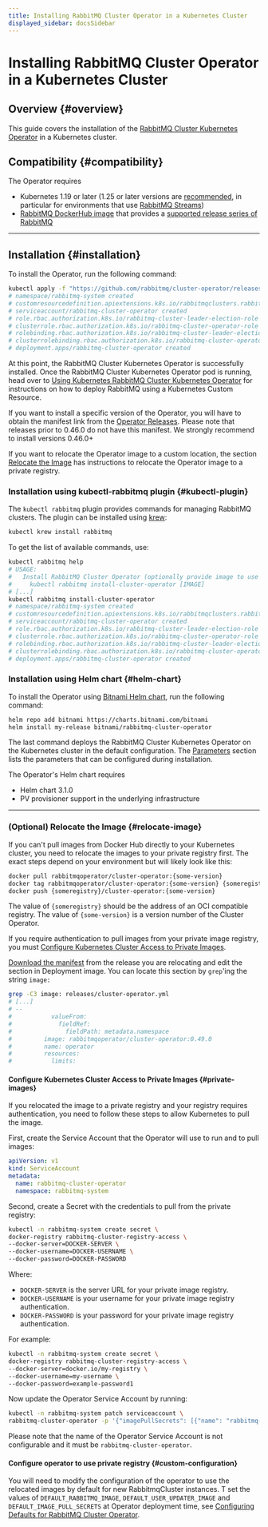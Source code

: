 ```yaml
---
title: Installing RabbitMQ Cluster Operator in a Kubernetes Cluster
displayed_sidebar: docsSidebar
---
```

<!--
Copyright (c) 2005-2024 Broadcom. All Rights Reserved. The term "Broadcom" refers to Broadcom Inc. and/or its subsidiaries.

All rights reserved. This program and the accompanying materials
are made available under the terms of the under the Apache License,
Version 2.0 (the "License”); you may not use this file except in compliance
with the License. You may obtain a copy of the License at

https://www.apache.org/licenses/LICENSE-2.0

Unless required by applicable law or agreed to in writing, software
distributed under the License is distributed on an "AS IS" BASIS,
WITHOUT WARRANTIES OR CONDITIONS OF ANY KIND, either express or implied.
See the License for the specific language governing permissions and
limitations under the License.
-->

# Installing RabbitMQ Cluster Operator in a Kubernetes Cluster

## Overview {#overview}

This guide covers the installation of the [RabbitMQ Cluster Kubernetes Operator](./operator-overview) in a Kubernetes cluster.

## Compatibility {#compatibility}

The Operator requires

* Kubernetes 1.19 or later (1.25 or later versions are [recommended](../../memory-use#page-cache), in particular for environments that use [RabbitMQ Streams](../../streams))
* [RabbitMQ DockerHub image](https://hub.docker.com/_/rabbitmq) that provides a [supported release series of RabbitMQ](/release-information/versions)

-----

## Installation {#installation}

To install the Operator, run the following command:

```bash
kubectl apply -f "https://github.com/rabbitmq/cluster-operator/releases/latest/download/cluster-operator.yml"
# namespace/rabbitmq-system created
# customresourcedefinition.apiextensions.k8s.io/rabbitmqclusters.rabbitmq.com created
# serviceaccount/rabbitmq-cluster-operator created
# role.rbac.authorization.k8s.io/rabbitmq-cluster-leader-election-role created
# clusterrole.rbac.authorization.k8s.io/rabbitmq-cluster-operator-role created
# rolebinding.rbac.authorization.k8s.io/rabbitmq-cluster-leader-election-rolebinding created
# clusterrolebinding.rbac.authorization.k8s.io/rabbitmq-cluster-operator-rolebinding created
# deployment.apps/rabbitmq-cluster-operator created
```

At this point, the RabbitMQ Cluster Kubernetes Operator is successfully installed.
Once the RabbitMQ Cluster Kubernetes Operator pod is running, head over to [Using Kubernetes RabbitMQ Cluster Kubernetes Operator](./using-operator) for instructions on how to deploy RabbitMQ using a Kubernetes Custom Resource.

If you want to install a specific version of the Operator, you will have to obtain the manifest link from the
[Operator Releases](https://github.com/rabbitmq/cluster-operator/releases). Please note that releases prior to 0.46.0
do not have this manifest. We strongly recommend to install versions 0.46.0+

If you want to relocate the Operator image to a custom location, the section [Relocate the Image](#relocate-image)
has instructions to relocate the Operator image to a private registry.

### Installation using kubectl-rabbitmq plugin {#kubectl-plugin}

The `kubectl rabbitmq` plugin provides commands for managing RabbitMQ clusters.
The plugin can be installed using [krew](https://github.com/kubernetes-sigs/krew):

```bash
kubectl krew install rabbitmq
```

To get the list of available commands, use:

```bash
kubectl rabbitmq help
# USAGE:
#   Install RabbitMQ Cluster Operator (optionally provide image to use a relocated image or a specific version)
#     kubectl rabbitmq install-cluster-operator [IMAGE]
# [...]
kubectl rabbitmq install-cluster-operator
# namespace/rabbitmq-system created
# customresourcedefinition.apiextensions.k8s.io/rabbitmqclusters.rabbitmq.com created
# serviceaccount/rabbitmq-cluster-operator created
# role.rbac.authorization.k8s.io/rabbitmq-cluster-leader-election-role created
# clusterrole.rbac.authorization.k8s.io/rabbitmq-cluster-operator-role created
# rolebinding.rbac.authorization.k8s.io/rabbitmq-cluster-leader-election-rolebinding created
# clusterrolebinding.rbac.authorization.k8s.io/rabbitmq-cluster-operator-rolebinding created
# deployment.apps/rabbitmq-cluster-operator created
```

### Installation using Helm chart {#helm-chart}

To install the Operator using [Bitnami Helm chart](https://github.com/bitnami/charts/tree/main/bitnami/rabbitmq-cluster-operator), run the following command:

```bash
helm repo add bitnami https://charts.bitnami.com/bitnami
helm install my-release bitnami/rabbitmq-cluster-operator
```

The last command deploys the RabbitMQ Cluster Kubernetes Operator on the Kubernetes cluster in the default configuration. The [Parameters](https://github.com/bitnami/charts/tree/main/bitnami/rabbitmq-cluster-operator#parameters) section lists the parameters that can be configured during installation.

The Operator's Helm chart requires

* Helm chart 3.1.0
* PV provisioner support in the underlying infrastructure


-----

### (Optional) Relocate the Image {#relocate-image}

If you can't pull images from Docker Hub directly to your Kubernetes cluster, you need to relocate the images to your private registry first. The exact steps depend on your environment but will likely look like this:

```bash
docker pull rabbitmqoperator/cluster-operator:{some-version}
docker tag rabbitmqoperator/cluster-operator:{some-version} {someregistry}/cluster-operator:{some-version}
docker push {someregistry}/cluster-operator:{some-version}
```

The value of `{someregistry}` should be the address of an OCI compatible registry. The value of `{some-version}` is
a version number of the Cluster Operator.

If you require authentication to pull images from your private image registry, you must [Configure Kubernetes Cluster Access to Private Images](#private-images).

[Download the manifest](https://github.com/rabbitmq/cluster-operator/releases) from the release you are relocating and edit
the section in Deployment image. You can locate this section by `grep`'ing the string `image:`

```bash
grep -C3 image: releases/cluster-operator.yml
# [...]
# --
#           valueFrom:
#             fieldRef:
#               fieldPath: metadata.namespace
#         image: rabbitmqoperator/cluster-operator:0.49.0
#         name: operator
#         resources:
#           limits:
```

#### Configure Kubernetes Cluster Access to Private Images {#private-images}

If you relocated the image to a private registry and your registry requires authentication, you need to follow these steps to allow Kubernetes to pull the image.

First, create the Service Account that the Operator will use to run and to pull images:

```yaml
apiVersion: v1
kind: ServiceAccount
metadata:
  name: rabbitmq-cluster-operator
  namespace: rabbitmq-system
```

Second, create a Secret with the credentials to pull from the private registry:

```bash
kubectl -n rabbitmq-system create secret \
docker-registry rabbitmq-cluster-registry-access \
--docker-server=DOCKER-SERVER \
--docker-username=DOCKER-USERNAME \
--docker-password=DOCKER-PASSWORD
```

Where:

+ `DOCKER-SERVER` is the server URL for your private image registry.
+ `DOCKER-USERNAME` is your username for your private image registry authentication.
+ `DOCKER-PASSWORD` is your password for your private image registry authentication.

For example:

```bash
kubectl -n rabbitmq-system create secret \
docker-registry rabbitmq-cluster-registry-access \
--docker-server=docker.io/my-registry \
--docker-username=my-username \
--docker-password=example-password1
```

Now update the Operator Service Account by running:

```bash
kubectl -n rabbitmq-system patch serviceaccount \
rabbitmq-cluster-operator -p '{"imagePullSecrets": [{"name": "rabbitmq-cluster-registry-access"}]}'
```

Please note that the name of the Operator Service Account is not configurable and it must be `rabbitmq-cluster-operator`.

#### Configure operator to use private registry {#custom-configuration}

You will need to modify the configuration of the operator to use the relocated images by default for new RabbitmqCluster instances.
T set the values of `DEFAULT_RABBITMQ_IMAGE`, `DEFAULT_USER_UPDATER_IMAGE` and `DEFAULT_IMAGE_PULL_SECRETS`
at Operator deployment time, see [Configuring Defaults for RabbitMQ Cluster Operator](./configure-operator-defaults).
